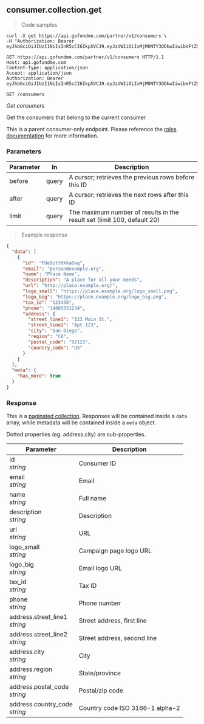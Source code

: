 ## consumer.collection.get

> Code samples

````shell
curl -X get https://api.gofundme.com/partner/v1/consumers \ 
-H "Authorization: Bearer eyJhbGciOiJIUzI1NiIsInR5cCI6IkpXVCJ9.eyJzdWIiOiIxMjM0NTY3ODkwIiwibmFtZSI6IkpvaG4gRG9lIiwiYWRtaW4iOnRydWV9.TJVA95OrM7E2cBab30RMHrHDcEfxjoYZgeFONFh7HgQ"
````

````http
GET https://api.gofundme.com/partner/v1/consumers HTTP/1.1
Host: api.gofundme.com
Content-Type: application/json
Accept: application/json
Authorization: Bearer eyJhbGciOiJIUzI1NiIsInR5cCI6IkpXVCJ9.eyJzdWIiOiIxMjM0NTY3ODkwIiwibmFtZSI6IkpvaG4gRG9lIiwiYWRtaW4iOnRydWV9.TJVA95OrM7E2cBab30RMHrHDcEfxjoYZgeFONFh7HgQ
````

`GET /consumers`

*Get consumers*

Get the consumers that belong to the current consumer

<aside class="notice">
This is a parent consumer-only endpoint. Please reference the <a href="#roles">roles documentation</a> for more information.
</aside>

### Parameters

Parameter|In|Description
---|---|---|
before|query|A cursor; retrieves the previous rows before this ID
after|query|A cursor; retrieves the next rows after this ID
limit|query|The maximum number of results in the result set (limit 100, default 20)

> Example response

````json
{
  "data": [
    {
      "id": "FUe9zttHXkaOag",
      "email": "person@example.org",
      "name": "Place Name",
      "description": "A place for all your needs",
      "url": "http://place.example.org/",
      "logo_small": "https://place.example.org/logo_small.png",
      "logo_big": "https://place.example.org/logo_big.png",
      "tax_id": "123456",
      "phone": "14085551234",
      "address": {
        "street_line1": "123 Main St.",
        "street_line2": "Apt 123",
        "city": "San Diego",
        "region": "CA",
        "postal_code": "92123",
        "country_code": "US"
      }
    }
  ],
  "meta": {
    "has_more": true
  }
}
````

### Response

This is a [paginated collection](#pagination).
Responses will be contained inside a `data` array, while metadata will be contained inside a `meta` object.

Dotted properties (eg. address.city) are sub-properties.

Parameter|Description
---|---|
id<br>*string*|Consumer ID
email<br>*string*|Email
name<br>*string*|Full name
description<br>*string*|Description
url<br>*string*|URL
logo_small<br>*string*|Campaign page logo URL
logo_big<br>*string*|Email logo URL
tax_id<br>*string*|Tax ID
phone<br>*string*|Phone number
address.street_line1<br>*string*|Street address, first line
address.street_line2<br>*string*|Street address, second line
address.city<br>*string*|City
address.region<br>*string*|State/province
address.postal_code<br>*string*|Postal/zip code
address.country_code<br>*string*|Country code ISO 3166-1 alpha-2

